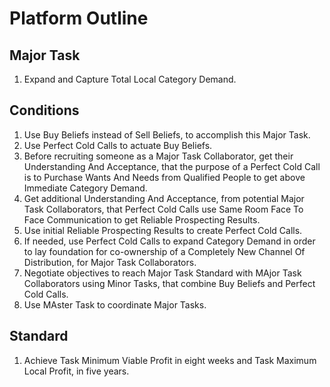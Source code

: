 # Platform Outline
## Major Task
1. Expand and Capture Total Local Category Demand.
## Conditions
1. Use Buy Beliefs instead of Sell Beliefs, to accomplish this Major Task.
2. Use Perfect Cold Calls to actuate Buy Beliefs.
3. Before recruiting someone as a Major Task Collaborator, get their Understanding And Acceptance, that the purpose of a Perfect Cold Call is to Purchase Wants And Needs from Qualified People to get above Immediate Category Demand.
4. Get additional Understanding And Acceptance, from potential Major Task Collaborators, that Perfect Cold Calls use Same Room Face To Face Communication to get Reliable Prospecting Results.
5. Use initial Reliable Prospecting Results to create Perfect Cold Calls.
6. If needed, use Perfect Cold Calls to expand Category Demand in order to lay foundation for co-ownership of a Completely New Channel Of Distribution, for Major Task Collaborators.
7. Negotiate objectives to reach Major Task Standard with MAjor Task Collaborators using Minor Tasks, that combine Buy Beliefs and Perfect Cold Calls.
8. Use MAster Task to coordinate Major Tasks.
## Standard
1. Achieve Task Minimum Viable Profit in eight weeks and Task Maximum Local Profit, in five years.